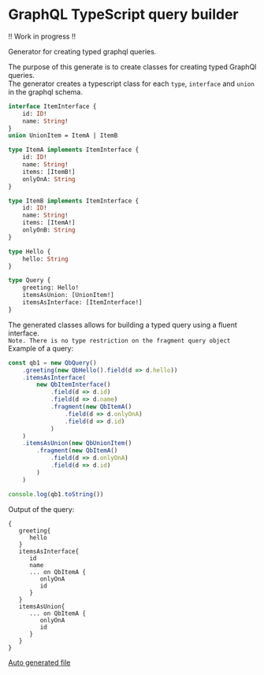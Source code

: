# GraphQL TypeScript query builder

!! Work in progress !!

Generator for creating typed graphql queries.

The purpose of this generate is to create classes for creating typed GraphQl queries.  
The generator creates a typescript class for each `type`, `interface` and `union` in the graphql schema.


```graphql
interface ItemInterface {
	id: ID!
	name: String!
}
union UnionItem = ItemA | ItemB

type ItemA implements ItemInterface {
	id: ID!
	name: String!
	items: [ItemB!]
	onlyOnA: String
}

type ItemB implements ItemInterface {
	id: ID!
	name: String!
	items: [ItemA!]
	onlyOnB: String
}

type Hello {
	hello: String
}

type Query {
	greeting: Hello!
	itemsAsUnion: [UnionItem!]
	itemsAsInterface: [ItemInterface!]
}


```

The generated classes allows for building a typed query using a fluent interface.  
`Note. There is no type restriction on the fragment query object`  
Example of a query:

```typescript
const qb1 = new QbQuery()
	.greeting(new QbHello().field(d => d.hello))
	.itemsAsInterface(
		new QbItemInterface()
			.field(d => d.id)
			.field(d => d.name)
			.fragment(new QbItemA()
				.field(d => d.onlyOnA)
				.field(d => d.id)
			)
	)
	.itemsAsUnion(new QbUnionItem()
		.fragment(new QbItemA()
			.field(d => d.onlyOnA)
			.field(d => d.id)
		)
	)

console.log(qb1.toString())
```

Output of the query:
```
{
   greeting{
      hello
   }
   itemsAsInterface{
      id
      name
      ... on QbItemA {
         onlyOnA
         id
      }
   }
   itemsAsUnion{
      ... on QbItemA {
         onlyOnA
         id
      }
   }
}

```
[Auto generated file](src/autogen/qb/qbtypes.ts)